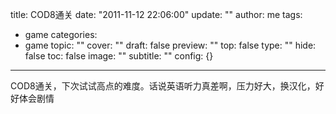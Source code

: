 title: COD8通关
date: "2011-11-12 22:06:00"
update: ""
author: me
tags:
- game
categories:
- game
topic: ""
cover: ""
draft: false
preview: ""
top: false
type: ""
hide: false
toc: false
image: ""
subtitle: ""
config: {}


---



COD8通关，下次试试高点的难度。话说英语听力真差啊，压力好大，换汉化，好好体会剧情
